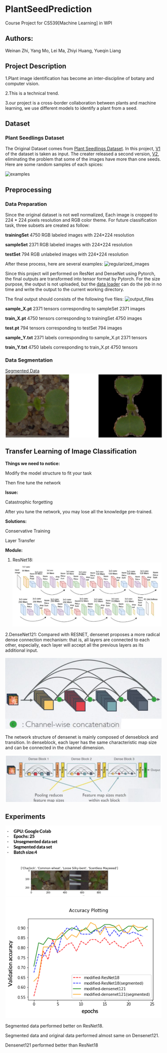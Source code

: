 # PlantSeedPrediction
Course Project for CS539[Machine Learning] in WPI

## Authors: 
Weinan Zhi, Yang Mo, Lei Ma, Zhiyi Huang, Yueqin Liang


## Project Description
1.Plant image identification has become an inter-discipline of botany and computer vision.

2.This is a technical trend.  

3.our project is a cross-border collaboration between plants and machine learning, we use different models to identify a plant from a seed.

## Dataset
### Plant Seedlings Dataset
The Original Dataset comes from [Plant Seedlings Dataset](https://arxiv.org/abs/1711.05458). In this project, [V1](https://vision.eng.au.dk/?download=/data/WeedData/Nonsegmented.zip) of the dataset is taken as input. The creater released a second version, [V2](https://vision.eng.au.dk/?download=/data/WeedData/NonsegmentedV2.zip), eliminating the problem that some of the images have more than one seeds. 
Here are some random samples of each spices:

![examples](examples.png)

## Preprocessing
### Data Preparation
Since the original dataset is not well normalized, Each image is cropped to 224 * 224 pixels resolution and RGB color theme.
For future classification task, three subsets are created as follow:

**trainingSet** 4750 RGB labeled images with 224\*224 resolution  

**sampleSet** 2371 RGB labeled images with 224\*224 resolution

**testSet** 794 RGB unlabeled images with 224\*224 resolution

After these process, here are several examples:
![regularized_images](preprocessed.png)

Since this project will performed on ResNet and DenseNet using Pytorch, the final outputs are transformed into tensor format by Pytorch. For the size purpose, the output is not uploaded, but the [data loader](https://github.com/WeinanZhi/-CS539-PlantSeedPrediction/blob/master/data_loader.ipynb) can do the job in no time and write the output to the current working directory.

The final output should consists of the following five files: 
![output_files](output.png)

**sample_X.pt** 2371 tensors corresponding to sampleSet 2371 images

**train_X.pt** 4750 tensors corresponding to trainingSet 4750 images

**test.pt** 794 tensors corresponding to testSet 794 images

**sample_Y.txt** 2371 labels corresponding to sample_X.pt 2371 tensors

**train_Y.txt** 4750 labels corresponding to train_X.pt 4750 tensors

### Data Segmentation
[Segmented Data](https://drive.google.com/drive/folders/19Px2relPjxfPZWV7UGHchqaqXX8RZBRc?usp=sharing)
![output_files](segdata.png)

## Transfer Learning of Image Classification
**Things we need to notice:**

Modify the model structure to fit your task

Then fine tune the network

**Issue:**

Catastrophic forgetting

After you tune the network, you may lose all the knowledge pre-trained.

**Solutions:**

Conservative Training

Layer Transfer

**Module:**
1. ResNet18:
![output_files](resnet18.png)

2.DenseNet121:
Compared with RESNET, densenet proposes a more radical dense connection mechanism: that is, all layers are connected to each other, especially, each layer will accept all the previous layers as its additional input.

![output_files](densenet121.png)

The network structure of densenet is mainly composed of denseblock and transition.
In denseblock, each layer has the same characteristic map size and can be connected in the channel dimension.

![output_files](densenet121_.png)

## Experiments

![output_files](condition.png)
![output_files](result.png)

Segmented data performed  better on ResNet18.

Segmented data  and original data performed  almost same  on Densenet121.

Densenet121 performed better than ResNet18




